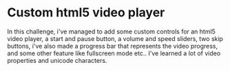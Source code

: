 # Custom html5 video player
In this challenge, i've managed to add some custom controls for an html5 video player, a start and pause button, a volume and speed sliders, two skip buttons, i've also made a progress bar that represents the video progress, and some other feature like fullscreen mode etc.. I've learned a lot of video properties and unicode characters.   
